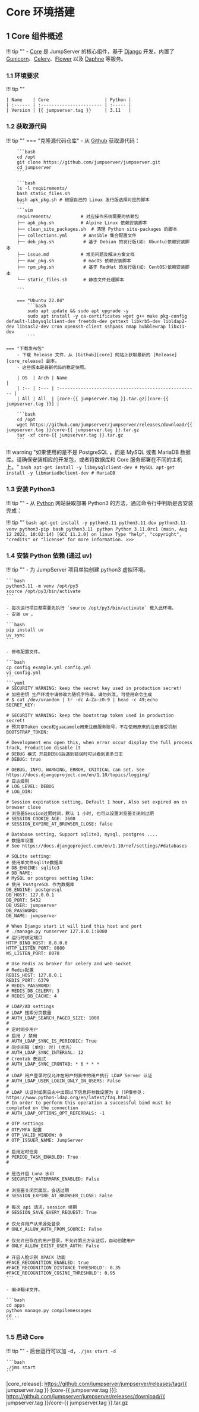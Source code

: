 # Core 环境搭建
## 1 Core 组件概述
!!! tip ""
    - [Core][core] 是 JumpServer 的核心组件，基于 [Django][django] 开发，内置了 [Gunicorn][gunicorn]、[Celery][celery]、[Flower][flower] 以及 [Daphne][daphne] 等服务。

### 1.1 环境要求
!!! tip ""

    | Name    | Core                     | Python |
    | :------ | :----------------------- | :----- |
    | Version | {{ jumpserver.tag }}     | 3.11   |

### 1.2 获取源代码
!!! tip ""
    === "克隆源代码仓库"
        - 从 [Github][core] 获取源代码：

        ```bash
        cd /opt
        git clone https://github.com/jumpserver/jumpserver.git
        cd jumpserver
        ```

        ```bash
        ls -l requirements/
        bash static_files.sh
        bash apk_pkg.sh # 根据自己的 Linux 发行版选择对应的脚本
        ```
        ```vim
        requirements/           # 对应操作系统需要的依赖包
        ├── apk_pkg.sh          # Alpine Linux 依赖安装脚本
        ├── clean_site_packages.sh  # 清理 Python site-packages 的脚本
        ├── collections.yml      # Ansible 集合配置文件
        ├── deb_pkg.sh           # 基于 Debian 的发行版(如: Ubuntu)依赖安装脚本
        ├── issue.md            # 常见问题及解决方案文档
        ├── mac_pkg.sh           # macOS 依赖安装脚本
        ├── rpm_pkg.sh           # 基于 RedHat 的发行版(如: CentOS)依赖安装脚本
        └── static_files.sh      # 静态文件处理脚本

        ```

        === "Ubuntu 22.04"
            ```bash
            sudo apt update && sudo apt upgrade -y
            sudo apt install -y ca-certificates wget g++ make pkg-config default-libmysqlclient-dev freetds-dev gettext libkrb5-dev libldap2-dev libsasl2-dev cron openssh-client sshpass nmap bubblewrap libx11-dev 
            ```

    === "下载发布包"
        - 下载 Release 文件，从 [Github][core] 网站上获取最新的 [Release][core_release] 副本。
        - 这些版本是最新代码的稳定快照。

        | OS  | Arch | Name                                                  |
        | :-- | :--- | :---------------------------------------------------- |
        | All | All  | [core-{{ jumpserver.tag }}.tar.gz][core-{{ jumpserver.tag }}] |

        ```bash
        cd /opt
        wget https://github.com/jumpserver/jumpserver/releases/download/{{ jumpserver.tag }}/core-{{ jumpserver.tag }}.tar.gz
        tar -xf core-{{ jumpserver.tag }}.tar.gz
        ```

!!! warning "如果使用的是不是 PostgreSQL ，而是 MySQL 或者 MariaDB 数据库。请确保安装相应的开发包，或者将数据库和 Core 服务部署在不同的主机上。"
    ```bash
    apt-get install -y libmysqlclient-dev # MySQL
    apt-get install -y libmariadbclient-dev # MariaDB
    ```

### 1.3 安装 Python3
!!! tip ""
    - 从 [Python][python] 网站获取部署 Python3 的方法，通过命令行中判断是否安装完成：

!!! tip ""
    ```bash
    apt-get install -y python3.11 python3.11-dev python3.11-venv python3-pip
    ```
    ```bash
    python3.11
    ```
    ```python
    Python 3.11.0rc1 (main, Aug 12 2022, 10:02:14) [GCC 11.2.0] on linux
    Type "help", "copyright", "credits" or "license" for more information.
    >>> 
    ```

### 1.4 安装 Python 依赖 (通过 uv)
!!! tip ""
    - 为 JumpServer 项目单独创建 python3 虚拟环境。

    ```bash
    python3.11 -m venv /opt/py3
    source /opt/py3/bin/activate
    ```

    - 每次运行项目都需要先执行 `source /opt/py3/bin/activate` 载入此环境。
    - 安装 uv 。

    ```bash
    pip install uv   
    uv sync
    ```

    - 修改配置文件。

    ```bash
    cp config_example.yml config.yml
    vi config.yml
    ```
    ```yaml
    # SECURITY WARNING: keep the secret key used in production secret!
    # 加密密钥 生产环境中请修改为随机字符串，请勿外泄, 可使用命令生成
    # $ cat /dev/urandom | tr -dc A-Za-z0-9 | head -c 49;echo
    SECRET_KEY:

    # SECURITY WARNING: keep the bootstrap token used in production secret!
    # 预共享Token coco和guacamole用来注册服务账号，不在使用原来的注册接受机制
    BOOTSTRAP_TOKEN:

    # Development env open this, when error occur display the full process track, Production disable it
    # DEBUG 模式 开启DEBUG后遇到错误时可以看到更多日志
    # DEBUG: true

    # DEBUG, INFO, WARNING, ERROR, CRITICAL can set. See https://docs.djangoproject.com/en/1.10/topics/logging/
    # 日志级别
    # LOG_LEVEL: DEBUG
    # LOG_DIR:

    # Session expiration setting, Default 1 hour, Also set expired on on browser close
    # 浏览器Session过期时间，默认 1 小时, 也可以设置浏览器关闭则过期
    # SESSION_COOKIE_AGE: 3600
    # SESSION_EXPIRE_AT_BROWSER_CLOSE: false

    # Database setting, Support sqlite3, mysql, postgres ....
    # 数据库设置
    # See https://docs.djangoproject.com/en/1.10/ref/settings/#databases

    # SQLite setting:
    # 使用单文件sqlite数据库
    # DB_ENGINE: sqlite3
    # DB_NAME:
    # MySQL or postgres setting like:
    # 使用 PostgreSQL 作为数据库
    DB_ENGINE: postgresql
    DB_HOST: 127.0.0.1
    DB_PORT: 5432
    DB_USER: jumpserver
    DB_PASSWORD:
    DB_NAME: jumpserver

    # When Django start it will bind this host and port
    # ./manage.py runserver 127.0.0.1:8080
    # 运行时绑定端口
    HTTP_BIND_HOST: 0.0.0.0
    HTTP_LISTEN_PORT: 8080
    WS_LISTEN_PORT: 8070

    # Use Redis as broker for celery and web socket
    # Redis配置
    REDIS_HOST: 127.0.0.1
    REDIS_PORT: 6379
    # REDIS_PASSWORD:
    # REDIS_DB_CELERY: 3
    # REDIS_DB_CACHE: 4

    # LDAP/AD settings
    # LDAP 搜索分页数量
    # AUTH_LDAP_SEARCH_PAGED_SIZE: 1000
    #
    # 定时同步用户
    # 启用 / 禁用
    # AUTH_LDAP_SYNC_IS_PERIODIC: True
    # 同步间隔 (单位: 时) (优先）
    # AUTH_LDAP_SYNC_INTERVAL: 12
    # Crontab 表达式
    # AUTH_LDAP_SYNC_CRONTAB: * 6 * * *
    #
    # LDAP 用户登录时仅允许在用户列表中的用户执行 LDAP Server 认证
    # AUTH_LDAP_USER_LOGIN_ONLY_IN_USERS: False
    #
    # LDAP 认证时如果日志中出现以下信息将参数设置为 0 (详情参见：https://www.python-ldap.org/en/latest/faq.html)
    # In order to perform this operation a successful bind must be completed on the connection
    # AUTH_LDAP_OPTIONS_OPT_REFERRALS: -1

    # OTP settings
    # OTP/MFA 配置
    # OTP_VALID_WINDOW: 0
    # OTP_ISSUER_NAME: JumpServer

    # 启用定时任务
    # PERIOD_TASK_ENABLED: True
    #

    # 是否开启 Luna 水印
    # SECURITY_WATERMARK_ENABLED: False

    # 浏览器关闭页面后，会话过期
    # SESSION_EXPIRE_AT_BROWSER_CLOSE: False

    # 每次 api 请求，session 续期
    # SESSION_SAVE_EVERY_REQUEST: True

    # 仅允许用户从来源处登录
    # ONLY_ALLOW_AUTH_FROM_SOURCE: False

    # 仅允许已存在的用户登录，不允许第三方认证后，自动创建用户
    # ONLY_ALLOW_EXIST_USER_AUTH: False

    # 开启人脸识别 XPACK 功能
    #FACE_RECOGNITION_ENABLED: true
    #FACE_RECOGNITION_DISTANCE_THRESHOLD': 0.35
    #FACE_RECOGNITION_COSINE_THRESHOLD': 0.95
    ```

    - 编译翻译文件。

    ```bash
    cd apps
    python manage.py compilemessages
    cd ..
    ```  

### 1.5 启动 Core
!!! tip ""
    - 后台运行可以加 -d，`./jms start -d`

    ```bash
    ./jms start
    ```

[core]: https://github.com/jumpserver/jumpserver/
[django]: https://docs.djangoproject.com/
[gunicorn]: https://gunicorn.org/
[celery]: https://docs.celeryproject.org/
[flower]: https://github.com/mher/flower/
[daphne]: https://github.com/django/daphne/
[python]: https://www.python.org/downloads/
[core_release]: https://github.com/jumpserver/jumpserver/releases/tag/{{ jumpserver.tag }}
[core-{{ jumpserver.tag }}]: https://github.com/jumpserver/jumpserver/releases/download/{{ jumpserver.tag }}/core-{{ jumpserver.tag }}.tar.gz
